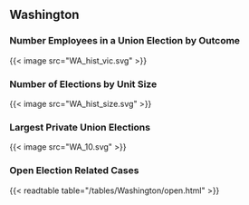 ##  Washington

### Number Employees in a Union Election by Outcome
{{< image src="WA_hist_vic.svg" >}}

### Number of Elections by Unit Size
{{< image src="WA_hist_size.svg" >}}

### Largest Private Union Elections
{{< image src="WA_10.svg" >}}

### Open Election Related Cases
{{< readtable table="/tables/Washington/open.html" >}}

